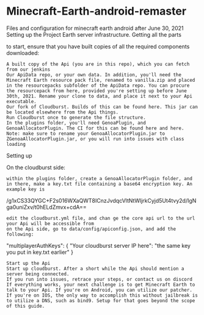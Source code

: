 # Minecraft-Earth-android-remaster
Files and configuration for minecraft earth android after June 30, 2021
Setting up the Project Earth server infrastructure.
Getting all the parts

to start, ensure that you have built copies of all the required components downloaded:

    A built copy of the Api (you are in this repo), which you can fetch from our jenkins
    Our ApiData repo, or your own data. In addition, you'll need the Minecraft Earth resource pack file, renamed to vanilla.zip and placed in the resourcepacks subfolder of the ApiData repo. You can procure the resourcepack from here, provided you're setting up before June 30th, 2021. Rename your clone to data, and place it next to your Api executable.
    Our fork of Cloudburst. Builds of this can be found here. This jar can be located elsewhere from the Api things.
    Run Cloudburst once to generate the file structure.
    In the plugins folder, you'll need GenoaPlugin, and GenoaAllocatorPlugin. The CI for this can be found here and here. Note: make sure to rename your GenoaAllocatorPlugin.jar to ZGenoaAllocatorPlugin.jar, or you will run into issues with class loading

Setting up

On the cloudburst side:

    within the plugins folder, create a GenoaAllocatorPlugin folder, and in there, make a key.txt file containing a base64 encryption key. An example key is

/g1xCS33QYGC+F2s016WXaQWT8ICnzJvdqcVltNtWljrkCyjd5Ut4tvy2d/IgNga0uniZxv/t0hELdZmvx+cdA==

    edit the cloudburst.yml file, and chan ge the core api url to the url your Api will be accessible from
    on the Api side, go to data/config/apiconfig.json, and add the following:

"multiplayerAuthKeys": {
        "Your cloudburst server IP here": "the same key you put in key.txt earlier"
 }

    Start up the Api
    Start up cloudburst. After a short while the Api should mention a server being connected.
    If you run into issues, retrace your steps, or contact us on discord
    If everything works, your next challenge is to get Minecraft Earth to talk to your Api. If you're on Android, you can utilize our patcher. If you're on IOS, the only way to accomplish this without jailbreak is to utilize a DNS, such as bind9. Setup for that goes beyond the scope of this guide.

